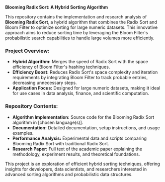 **Blooming Radix Sort: A Hybrid Sorting Algorithm**

This repository contains the implementation and research analysis of **Blooming Radix Sort**, a hybrid algorithm that combines the Radix Sort and Bloom Filter to optimize sorting for large numeric datasets. This innovative approach aims to reduce sorting time by leveraging the Bloom Filter's probabilistic search capabilities to handle large volumes more efficiently.

### Project Overview:
- **Hybrid Algorithm:** Merges the speed of Radix Sort with the space efficiency of Bloom Filter's hashing techniques.
- **Efficiency Boost:** Reduces Radix Sort's space complexity and iteration requirements by integrating Bloom Filter to track probable entries, decreasing unnecessary steps.
- **Application Focus:** Designed for large numeric datasets, making it ideal for use cases in data analysis, finance, and scientific computation.

### Repository Contents:
- **Algorithm Implementation:** Source code for the Blooming Radix Sort algorithm in [chosen language(s)].
- **Documentation:** Detailed documentation, setup instructions, and usage examples.
- **Performance Analysis:** Experimental data and scripts comparing Blooming Radix Sort with traditional Radix Sort.
- **Research Paper:** Full text of the academic paper explaining the methodology, experiment results, and theoretical foundations.

This project is an exploration of efficient hybrid sorting techniques, offering insights for developers, data scientists, and researchers interested in advanced sorting algorithms and probabilistic data structures.
